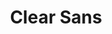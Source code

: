 ---
title: Clear Sans
tags:
- Open source
link: "https://01.org/clear-sans"
site: 01.org
intro: "A versatile OpenType font for screen, print and Web, and designed with on-screen legibility in mind."
type: resource
preview: resources/clear-sans.png
category: 
- Typography
- Visual design
---